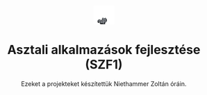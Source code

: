 <div id="user-content-toc">
  <ul align="center">
    <summary>
      <img src="pixel-cat.gif" width="10%">
    </summary>
  </ul>
</div>

<div id="user-content-toc">
  <ul align="center">
    <summary>
      <h1>Asztali alkalmazások fejlesztése (SZF1)</h1>
      <p>Ezeket a projekteket készítettük Niethammer Zoltán óráin.</p>
    </summary>
  </ul>
</div>
